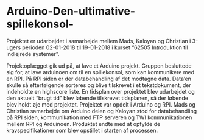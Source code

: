 # Arduino-Den-ultimative-spillekonsol-
Projektet er udarbejdet i samarbejde mellem Mads, Kaloyan og Christian i 3-ugers perioden 02-01-2018 til 19-01-2018 i kurset “62505 Introduktion til indlejrede systemer”.

Projektoplægget gik ud på, at lave et Arduino projekt. Gruppen besluttede sig for, at lave arduinoen om til en spillekonsol, som kan kommunikere med en RPI. På RPI siden er der databehandling af det modtagne data. Data’en skulle så efterfølgende sorteres og blive tilskrevet i et tekstdokument, der indeholdte en highscore liste.
En tidsplan over projektet blev udarbejdet og den aktuelt “brugt tid” blev løbende tilskrevet tidsplanen, så der løbende blev holdt øje med projektet. Projektet var opdelt i Arduino og RPI. Mads og Christian samarbejde om Arduino delen og Kaloyan stod for databehandling på RPI siden, kommunikation med FTP serveren og TWI kommunikationen mellem RPI og Arduinoen.
Produktet endte med at opfylde de kravspecifikationer som blev opstillet i starten af processen.
